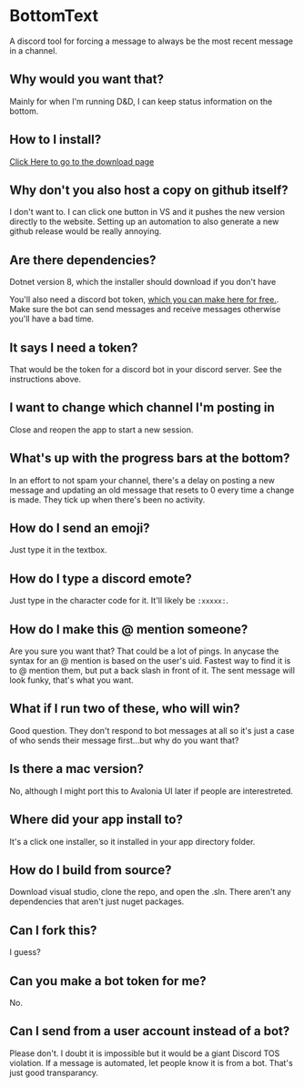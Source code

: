 # BottomText

A discord tool for forcing a message to always be the most recent message in a channel.

## Why would you want that?

Mainly for when I'm running D&D, I can keep status information on the bottom.

## How to I install?

[Click Here to go to the download page](https://pikcube.com/BottomText/)

## Why don't you also host a copy on github itself?
I don't want to. I can click one button in VS and it pushes the new version directly to the website. Setting up an automation to also generate a new github release would be really annoying.

## Are there dependencies?

Dotnet version 8, which the installer should download if you don't have 

You'll also need a discord bot token, [which you can make here for free.](https://discord.com/developers/applications). Make sure the bot can send messages and receive messages otherwise you'll have a bad time.

## It says I need a token?

That would be the token for a discord bot in your discord server. See the instructions above.

## I want to change which channel I'm posting in

Close and reopen the app to start a new session.

## What's up with the progress bars at the bottom?

In an effort to not spam your channel, there's a delay on posting a new message and updating an old message that resets to 0 every time a change is made. They tick up when there's been no activity.

## How do I send an emoji?
Just type it in the textbox.

## How do I type a discord emote?
Just type in the character code for it. It'll likely be ```:xxxxx:```.

## How do I make this @ mention someone?

Are you sure you want that? That could be a lot of pings. In anycase the syntax for an @ mention is based on the user's uid. Fastest way to find it is to @ mention them, but put a back slash in front of it. The sent message will look funky, that's what you want.

## What if I run two of these, who will win?

Good question. They don't respond to bot messages at all so it's just a case of who sends their message first...but why do you want that?

## Is there a mac version?

No, although I might port this to Avalonia UI later if people are interestreted.

## Where did your app install to?

It's a click one installer, so it installed in your app directory folder.

## How do I build from source?

Download visual studio, clone the repo, and open the .sln. There aren't any dependencies that aren't just nuget packages.

## Can I fork this?

I guess?

## Can you make a bot token for me?

No.

## Can I send from a user account instead of a bot?

Please don't. I doubt it is impossible but it would be a giant Discord TOS violation. If a message is automated, let people know it is from a bot. That's just good transparancy.
